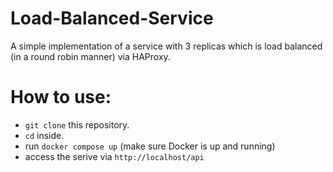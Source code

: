 # Load-Balanced-Service

A simple implementation of a service with 3 replicas which is load balanced (in a round robin manner) via HAProxy.

# How to use:
- `git clone` this repository.
- `cd` inside.
- run `docker compose up` (make sure Docker is up and running)
- access the serive via `http://localhost/api`
